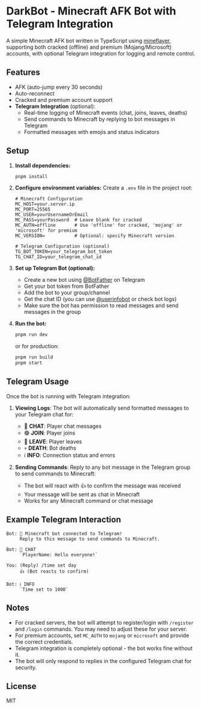 # DarkBot - Minecraft AFK Bot with Telegram Integration

A simple Minecraft AFK bot written in TypeScript using [mineflayer](https://github.com/PrismarineJS/mineflayer), supporting both cracked (offline) and premium (Mojang/Microsoft) accounts, with optional Telegram integration for logging and remote control.

## Features
- AFK (auto-jump every 30 seconds)
- Auto-reconnect
- Cracked and premium account support
- **Telegram Integration** (optional):
  - Real-time logging of Minecraft events (chat, joins, leaves, deaths)
  - Send commands to Minecraft by replying to bot messages in Telegram
  - Formatted messages with emojis and status indicators

## Setup

1. **Install dependencies:**
   ```sh
   pnpm install
   ```

2. **Configure environment variables:**
   Create a `.env` file in the project root:
   ```env
   # Minecraft Configuration
   MC_HOST=your.server.ip
   MC_PORT=25565
   MC_USER=yourUsernameOrEmail
   MC_PASS=yourPassword  # Leave blank for cracked
   MC_AUTH=offline       # Use 'offline' for cracked, 'mojang' or 'microsoft' for premium
   MC_VERSION=           # Optional: specify Minecraft version
   
   # Telegram Configuration (optional)
   TG_BOT_TOKEN=your_telegram_bot_token
   TG_CHAT_ID=your_telegram_chat_id
   ```

3. **Set up Telegram Bot (optional):**
   - Create a new bot using [@BotFather](https://t.me/BotFather) on Telegram
   - Get your bot token from BotFather
   - Add the bot to your group/channel
   - Get the chat ID (you can use [@userinfobot](https://t.me/userinfobot) or check bot logs)
   - Make sure the bot has permission to read messages and send messages in the group

4. **Run the bot:**
   ```sh
   pnpm run dev
   ```
   or for production:
   ```sh
   pnpm run build
   pnpm start
   ```

## Telegram Usage

Once the bot is running with Telegram integration:

1. **Viewing Logs**: The bot will automatically send formatted messages to your Telegram chat for:
   - 💬 **CHAT**: Player chat messages
   - 🟢 **JOIN**: Player joins
   - 🔴 **LEAVE**: Player leaves  
   - 💀 **DEATH**: Bot deaths
   - ℹ️ **INFO**: Connection status and errors

2. **Sending Commands**: Reply to any bot message in the Telegram group to send commands to Minecraft:
   - The bot will react with 👍 to confirm the message was received
   - Your message will be sent as chat in Minecraft
   - Works for any Minecraft command or chat message

## Example Telegram Interaction

```
Bot: 🤖 Minecraft bot connected to Telegram!
     Reply to this message to send commands to Minecraft.

Bot: 💬 CHAT
     `PlayerName: Hello everyone!`

You: (Reply) /time set day
     👍 (Bot reacts to confirm)

Bot: ℹ️ INFO
     `Time set to 1000`
```

## Notes
- For cracked servers, the bot will attempt to register/login with `/register` and `/login` commands. You may need to adjust these for your server.
- For premium accounts, set `MC_AUTH` to `mojang` or `microsoft` and provide the correct credentials.
- Telegram integration is completely optional - the bot works fine without it.
- The bot will only respond to replies in the configured Telegram chat for security.

## License
MIT 